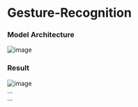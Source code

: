 # Gesture-Recognition

### Model Architecture
![image](https://github.com/aa10402tw/Gesture-Recognition/tree/master/imgs/model_architecture.jpg)


### Result 
![image](https://github.com/aa10402tw/GAN_visualization/blob/master/result/result_img.jpg) <br>
... <br>
... <br>


